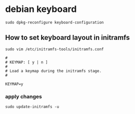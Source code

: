 # debian keyboard

```
sudo dpkg-reconfigure keyboard-configuration
```

## How to set keyboard layout in initramfs

```
sudo vim /etc/initramfs-tools/initramfs.conf
```

```
#
# KEYMAP: [ y | n ]
#
# Load a keymap during the initramfs stage.
#

KEYMAP=y
```

### apply changes

```
sudo update-initramfs -u
```
